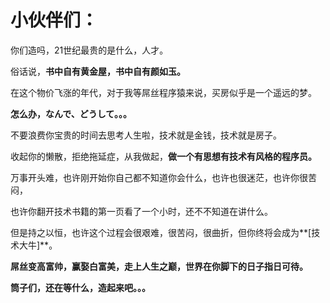 小伙伴们：
====
你们造吗，21世纪最贵的是什么，人才。

俗话说，**书中自有黄金屋，书中自有颜如玉。**

在这个物价飞涨的年代，对于我等屌丝程序猿来说，买房似乎是一个遥远的梦。

**怎么办，なんで、どうして。。。**

不要浪费你宝贵的时间去思考人生啦，技术就是金钱，技术就是房子。

收起你的懒散，拒绝拖延症，从我做起，**做一个有思想有技术有风格的程序员。**

万事开头难，也许刚开始你自己都不知道你会什么，也许也很迷茫，也许你很苦闷，

也许你翻开技术书籍的第一页看了一个小时，还不不知道在讲什么。

但是持之以恒，也许这个过程会很艰难，很苦闷，很曲折，但你终将会成为**[技术大牛]**。

**屌丝变高富帅，赢娶白富美，走上人生之巅，世界在你脚下的日子指日可待。**

**筒子们，还在等什么，造起来吧。。。**

